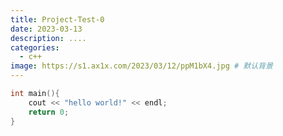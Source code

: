 ```yaml
---
title: Project-Test-0
date: 2023-03-13
description: ....
categories:
  - c++
image: https://s1.ax1x.com/2023/03/12/ppM1bX4.jpg # 默认背景
---
```


```c++
int main(){
    cout << "hello world!" << endl;
    return 0;
}
```
